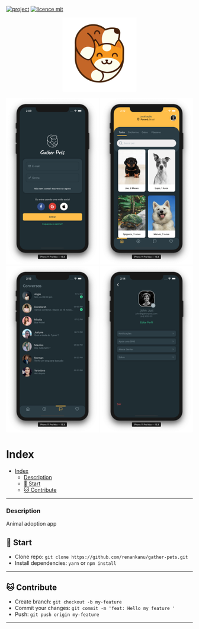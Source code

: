 [![project](https://img.shields.io/badge/renankanu-gather--pets-yellow)](https://github.com/renankanu/gather-pets)
[![licence mit](https://img.shields.io/github/license/renankanu/gather-pets)](https://github.com/renankanu/gather-pets/blob/master/LICENSE)

<p align="center">
  <img alt="Logo do projeto" width="200px" src="./src/assets/images/logo.png" />
</p>

<div align="center" styles="flex-direction: row;">
  <img alt="GatherPets" title="#screen" width="250px" src="./src/assets/prints/login.png" />
  <img alt="GatherPets" title="#screen" width="250px" src="./src/assets/prints/home.png" />
  <img alt="GatherPets" title="#screen" width="250px" src="./src/assets/prints/chat.png" />
  <img alt="GatherPets" title="#screen" width="250px" src="./src/assets/prints/profile.png" />
 </div>


# Index

- [Index](#index)
    - [Description](#description)
  - [:dog: Start](#dog-start)
  - [:cat: Contribute](#cat-contribute)

---

### Description

Animal adoption app

## :dog: Start

- Clone repo: `git clone https://github.com/renankanu/gather-pets.git`
- Install dependencies: `yarn` or `npm install` 

---

## :cat: Contribute

- Create branch: `git checkout -b my-feature`
- Commit your changes: `git commit -m 'feat: Hello my feature '`
- Push: `git push origin my-feature`

---
